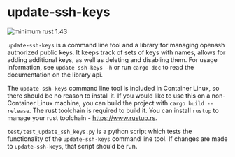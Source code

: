 # update-ssh-keys

![minimum rust 1.43](https://img.shields.io/badge/rust-1.43%2B-orange.svg)

`update-ssh-keys` is a command line tool and a library for managing openssh
authorized public keys. It keeps track of sets of keys with names, allows for
adding additional keys, as well as deleting and disabling them. For usage
information, see `update-ssh-keys -h` or run `cargo doc` to read the
documentation on the library api. 

The `update-ssh-keys` command line tool is included in Container Linux, so there
should be no reason to install it. If you would like to use this on a
non-Container Linux machine, you can build the project with `cargo build
--release`. The rust toolchain is required to build it. You can install `rustup`
to manage your rust toolchain - https://www.rustup.rs. 

`test/test_update_ssh_keys.py` is a python script which tests the functionality
of the `update-ssh-keys` command line tool. If changes are made to
`update-ssh-keys`, that script should be run.
